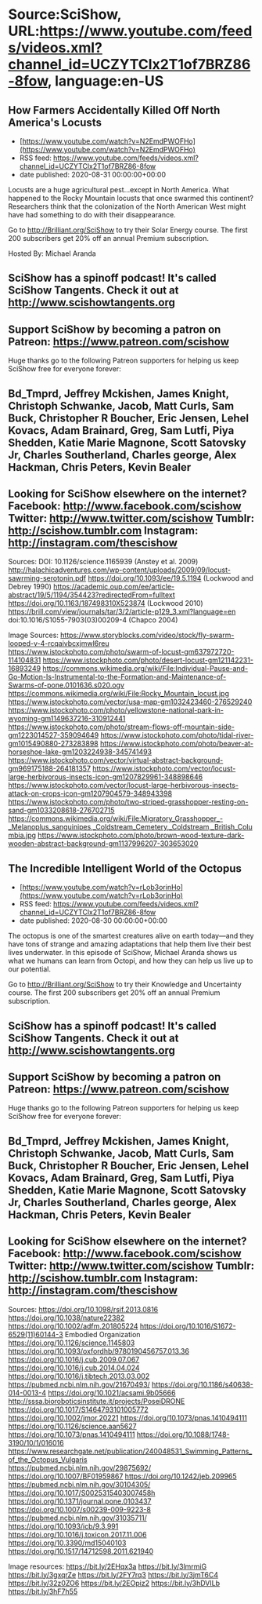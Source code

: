 # Source:SciShow, URL:https://www.youtube.com/feeds/videos.xml?channel_id=UCZYTClx2T1of7BRZ86-8fow, language:en-US

## How Farmers Accidentally Killed Off North America's Locusts
 - [https://www.youtube.com/watch?v=N2EmdPWOFHo](https://www.youtube.com/watch?v=N2EmdPWOFHo)
 - RSS feed: https://www.youtube.com/feeds/videos.xml?channel_id=UCZYTClx2T1of7BRZ86-8fow
 - date published: 2020-08-31 00:00:00+00:00

Locusts are a huge agricultural pest...except in North America.  What happened to the Rocky Mountain locusts that once swarmed this continent?  Researchers think that the colonization of the North American West might have had something to do with their disappearance.

Go to http://Brilliant.org/SciShow to try their Solar Energy course. The first 200 subscribers get 20% off an annual Premium subscription.

Hosted By: Michael Aranda

SciShow has a spinoff podcast! It's called SciShow Tangents. Check it out at http://www.scishowtangents.org
----------
Support SciShow by becoming a patron on Patreon: https://www.patreon.com/scishow
----------
Huge thanks go to the following Patreon supporters for helping us keep SciShow free for everyone forever:

Bd_Tmprd, Jeffrey Mckishen, James Knight, Christoph Schwanke, Jacob, Matt Curls, Sam Buck, Christopher R Boucher, Eric Jensen, Lehel Kovacs, Adam Brainard, Greg, Sam Lutfi, Piya Shedden, Katie Marie Magnone, Scott Satovsky Jr, Charles Southerland, Charles george, Alex Hackman, Chris Peters, Kevin Bealer
----------
Looking for SciShow elsewhere on the internet?
Facebook: http://www.facebook.com/scishow
Twitter: http://www.twitter.com/scishow
Tumblr: http://scishow.tumblr.com
Instagram: http://instagram.com/thescishow
----------
Sources:
DOI: 10.1126/science.1165939 (Anstey et al. 2009) http://halachicadventures.com/wp-content/uploads/2009/09/locust-sawrming-serotonin.pdf
https://doi.org/10.1093/ee/19.5.1194 (Lockwood and Debrey 1990)
https://academic.oup.com/ee/article-abstract/19/5/1194/354423?redirectedFrom=fulltext
https://doi.org/10.1163/187498310X523874 (Lockwood 2010)
https://brill.com/view/journals/tar/3/2/article-p129_3.xml?language=en
doi:10.1016/S1055-7903(03)00209-4 (Chapco 2004)

Image Sources:
https://www.storyblocks.com/video/stock/fly-swarm-looped-v-4-rcqaivbcxjmwl6reu 
https://www.istockphoto.com/photo/swarm-of-locust-gm637972720-114104831
https://www.istockphoto.com/photo/desert-locust-gm121142231-16893249
https://commons.wikimedia.org/wiki/File:Individual-Pause-and-Go-Motion-Is-Instrumental-to-the-Formation-and-Maintenance-of-Swarms-of-pone.0101636.s020.ogv
https://commons.wikimedia.org/wiki/File:Rocky_Mountain_locust.jpg
https://www.istockphoto.com/vector/usa-map-gm1032423460-276529240
https://www.istockphoto.com/photo/yellowstone-national-park-in-wyoming-gm1149637216-310912441
https://www.istockphoto.com/photo/stream-flows-off-mountain-side-gm1223014527-359094649
https://www.istockphoto.com/photo/tidal-river-gm1015490880-273283898
https://www.istockphoto.com/photo/beaver-at-horseshoe-lake-gm1203224938-345741493
https://www.istockphoto.com/vector/virtual-abstract-background-gm969175188-264181357
https://www.istockphoto.com/vector/locust-large-herbivorous-insects-icon-gm1207829961-348898646
https://www.istockphoto.com/vector/locust-large-herbivorous-insects-attack-on-crops-icon-gm1207904579-348943398
https://www.istockphoto.com/photo/two-striped-grasshopper-resting-on-sand-gm1033208618-276702715
https://commons.wikimedia.org/wiki/File:Migratory_Grasshopper_-_Melanoplus_sanguinipes,_Coldstream_Cemetery,_Coldstream,_British_Columbia.jpg
https://www.istockphoto.com/photo/brown-wood-texture-dark-wooden-abstract-background-gm1137996207-303653020

## The Incredible Intelligent World of the Octopus
 - [https://www.youtube.com/watch?v=rLob3orinHo](https://www.youtube.com/watch?v=rLob3orinHo)
 - RSS feed: https://www.youtube.com/feeds/videos.xml?channel_id=UCZYTClx2T1of7BRZ86-8fow
 - date published: 2020-08-30 00:00:00+00:00

The octopus is one of the smartest creatures alive on earth today—and they have tons of strange and amazing adaptations that help them live their best lives underwater.  In this episode of SciShow, Michael Aranda shows us what we humans can learn from Octopi, and how they can help us live up to our potential. 

Go to http://Brilliant.org/SciShow to try their Knowledge and Uncertainty course. The first 200 subscribers get 20% off an annual Premium subscription.

SciShow has a spinoff podcast! It's called SciShow Tangents. Check it out at http://www.scishowtangents.org
----------
Support SciShow by becoming a patron on Patreon: https://www.patreon.com/scishow
----------
Huge thanks go to the following Patreon supporters for helping us keep SciShow free for everyone forever:

Bd_Tmprd, Jeffrey Mckishen, James Knight, Christoph Schwanke, Jacob, Matt Curls, Sam Buck, Christopher R Boucher, Eric Jensen, Lehel Kovacs, Adam Brainard, Greg, Sam Lutfi, Piya Shedden, Katie Marie Magnone, Scott Satovsky Jr, Charles Southerland, Charles george, Alex Hackman, Chris Peters, Kevin Bealer
----------
Looking for SciShow elsewhere on the internet?
Facebook: http://www.facebook.com/scishow
Twitter: http://www.twitter.com/scishow
Tumblr: http://scishow.tumblr.com
Instagram: http://instagram.com/thescishow
----------
Sources:
https://doi.org/10.1098/rsif.2013.0816
https://doi.org/10.1038/nature22382 
https://doi.org/10.1002/adfm.201805224 
https://doi.org/10.1016/S1672-6529(11)60144-3 
Embodied Organization
https://doi.org/10.1126/science.1145803
https://doi.org/10.1093/oxfordhb/9780190456757.013.36
https://doi.org/10.1016/j.cub.2009.07.067 
https://doi.org/10.1016/j.cub.2014.04.024 
https://doi.org/10.1016/j.tibtech.2013.03.002 
https://pubmed.ncbi.nlm.nih.gov/21670493/ 
https://doi.org/10.1186/s40638-014-0013-4 
https://doi.org/10.1021/acsami.9b05666 
http://sssa.bioroboticsinstitute.it/projects/PoseiDRONE 
https://doi.org/10.1017/S1464793101005772
https://doi.org/10.1002/jmor.20221 
https://doi.org/10.1073/pnas.1410494111 
https://doi.org/10.1126/science.aan5627 
https://doi.org/10.1073/pnas.1410494111 
https://doi.org/10.1088/1748-3190/10/1/016016
https://www.researchgate.net/publication/240048531_Swimming_Patterns_of_the_Octopus_Vulgaris  
https://pubmed.ncbi.nlm.nih.gov/29875692/
https://doi.org/10.1007/BF01959867 
https://doi.org/10.1242/jeb.209965
https://pubmed.ncbi.nlm.nih.gov/30104305/ 
https://doi.org/10.1017/S0025315403007458h 
https://doi.org/10.1371/journal.pone.0103437
https://doi.org/10.1007/s00239-009-9223-8 
https://pubmed.ncbi.nlm.nih.gov/31035711/ 
https://doi.org/10.1093/icb/9.3.991 
https://doi.org/10.1016/j.toxicon.2017.11.006
https://doi.org/10.3390/md15040103
https://doi.org/10.1517/14712598.2011.621940 

Image resources: 
https://bit.ly/2EHqx3a
https://bit.ly/3lmrmiG
https://bit.ly/3gxqrZe
https://bit.ly/2FY7rq3
https://bit.ly/3jmT6C4
https://bit.ly/32z0ZO6
https://bit.ly/2EOpiz2
https://bit.ly/3hDVILb
https://bit.ly/3hF7h55

